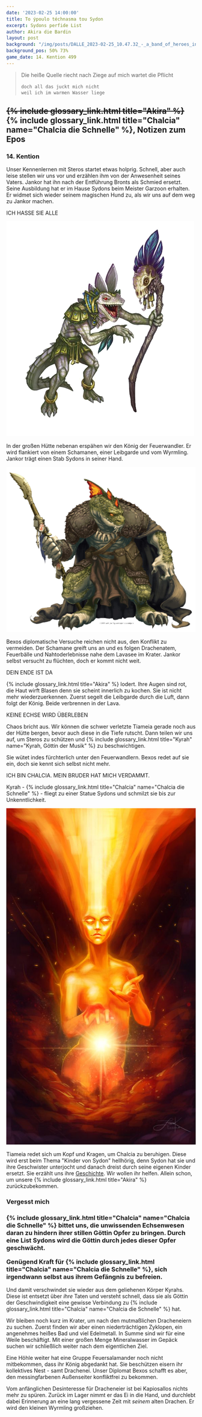 ```yaml
---
date: '2023-02-25 14:00:00'
title: To ýpoulo téchnasma tou Sydon
excerpt: Sydons perfide List
author: Akira die Bardin
layout: post
background: "/img/posts/DALLE_2023-02-25_10.47.32_-_a_band_of_heroes_inside_a_volcano_crater_that_has_a_big_lava_lake_at_the_bottom_digital_art_high_quality_dramatic_lighting.png"
background_pos: 50% 73%
game_date: 14. Kention 499
---
```


<div class="rhyme">
  <blockquote>
    Die heiße Quelle riecht nach Ziege
    auf mich wartet die Pflicht

    doch all das juckt mich nicht
    weil ich im warmen Wasser liege
  </blockquote>
</div>

<h2><s>{% include glossary_link.html title="Akira" %}</s>{% include glossary_link.html title="Chalcia" name="Chalcia die Schnelle" %}, Notizen zum Epos</h2>

### 14. Kention

Unser Kennenlernen mit Steros startet etwas holprig. Schnell, aber auch leise stellen wir uns vor und erzählen ihm von der Anwesenheit seines Vaters. Jankor hat ihn nach der Entführung Bronts als Schmied ersetzt. Seine Ausbildung hat er im Hause Sydons beim Meister Garzoon erhalten. Er widmet sich wieder seinem magischen Hund zu, als wir uns auf dem weg zu Jankor machen.

ICH HASSE SIE ALLE

![schamane](/img/posts/schamane.png)

In der großen Hütte nebenan erspähen wir den König der Feuerwandler. Er wird flankiert von einem Schamanen, einer Leibgarde und vom Wyrmling. Jankor trägt einen Stab Sydons in seiner Hand.

![jankor](/img/posts/jankor.png)

Bexos diplomatische Versuche reichen nicht aus, den Konflikt zu vermeiden. Der Schamane greift uns an und es folgen Drachenatem, Feuerbälle und Nahtoderlebnisse nahe dem Lavasee im Krater. Jankor selbst versucht zu flüchten, doch er kommt nicht weit.

DEIN ENDE IST DA

{% include glossary_link.html title="Akira" %} lodert. Ihre Augen sind rot, die Haut wirft Blasen denn sie scheint innerlich zu kochen. Sie ist nicht mehr wiederzuerkennen. Zuerst segelt die Leibgarde durch die Luft, dann folgt der König. Beide verbrennen in der Lava.

KEINE ECHSE WIRD ÜBERLEBEN

Chaos bricht aus. Wir können die schwer verletzte Tiameia gerade noch aus der Hütte bergen, bevor auch diese in die Tiefe rutscht. Dann teilen wir uns auf, um Steros zu schützen und {% include glossary_link.html title="Kyrah" name="Kyrah, Göttin der Musik" %} zu beschwichtigen.

Sie wütet indes fürchterlich unter den Feuerwandlern. Bexos redet auf sie ein, doch sie kennt sich selbst nicht mehr.

ICH BIN CHALCIA. MEIN BRUDER HAT MICH VERDAMMT.

Kyrah - {% include glossary_link.html title="Chalcia" name="Chalcia die Schnelle" %} - fliegt zu einer Statue Sydons und schmilzt sie bis zur Unkenntlichkeit.

![new kyrah](/img/posts/new_kyrah.jpg)

Tiameia redet sich um Kopf und Kragen, um Chalcia zu beruhigen. Diese wird erst beim Thema "Kinder von Sydon" hellhörig, denn Sydon hat sie und ihre Geschwister unterjocht und danach dreist durch seine eigenen Kinder ersetzt. Sie erzählt uns ihre [Geschichte](https://dndaux.de/Geschichte_von_Chalcia/). Wir wollen ihr helfen. Allein schon, um unsere {% include glossary_link.html title="Akira" %} zurückzubekommen.

<div class="infobox quest">
  <h3>Vergesst mich<h3>
  <p>{% include glossary_link.html title="Chalcia" name="Chalcia die Schnelle" %} bittet uns, die unwissenden Echsenwesen daran zu hindern ihrer stillen Göttin Opfer zu bringen. Durch eine List Sydons wird die Göttin durch jedes dieser Opfer geschwächt.</p>
  <p class="reward">Genügend Kraft für {% include glossary_link.html title="Chalcia" name="Chalcia die Schnelle" %}, sich irgendwann selbst aus ihrem Gefängnis zu befreien.</p>
</div>

Und damit verschwindet sie wieder aus dem geliehenen Körper Kyrahs. Diese ist entsetzt über _ihre_ Taten und versteht schnell, dass sie als Göttin der Geschwindigkeit eine gewisse Verbindung zu {% include glossary_link.html title="Chalcia" name="Chalcia die Schnelle" %} hat.

Wir bleiben noch kurz im Krater, um nach den mutmaßlichen Dracheneiern zu suchen. Zuerst finden wir aber einen niederträchtigen Zyklopen, ein angenehmes heißes Bad und viel Edelmetall. In Summe sind wir für eine Weile beschäftigt. Mit einer großen Menge Mineralwasser im Gepäck suchen wir schließlich weiter nach dem eigentlichen Ziel.

Eine Höhle weiter hat eine Gruppe Feuersalamander noch nicht mitbekommen, dass ihr König abgedankt hat. Sie beschützen eisern ihr kollektives Nest - samt Drachenei. Unser Diplomat Bexos schafft es aber, den messingfarbenen Außenseiter konfliktfrei zu bekommen.

Vom anfänglichen Desinteresse für Dracheneier ist bei Kapiosallos nichts mehr zu spüren. Zurück im Lager nimmt er das Ei in die Hand, und durchlebt dabei Erinnerung an eine lang vergessene Zeit mit _seinem_ alten Drachen. Er wird den kleinen Wyrmling großziehen.

<!--
{% include glossary_link.html title="Kyrah" name="Kyrah, Göttin der Musik" %} geht es nicht gut. Sie verspürt starke abneigung gegen diese echsen.
Die Amazonen sind mit der Halbinsel {% include glossary_link.html title="Aresia" %} in Verbindung,
der Minotaure Zakroth der Wahnsinnige will seine Volksgenossen in {% include glossary_link.html title="Mytros" %} befreien.
pythor und ein grüner drache hängen zusammen, haben wir in telamok gehört
Narsus für viele aresianer ein spielzeug der königin.
-->
